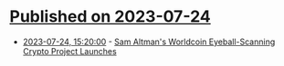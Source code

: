 # [Published on 2023-07-24](index.md)

* [2023-07-24, 15:20:00](https://slashdot.org/story/23/07/24/1238210/sam-altmans-worldcoin-eyeball-scanning-crypto-project-launches?utm_source=rss1.0mainlinkanon&utm_medium=feed) - [Sam Altman's Worldcoin Eyeball-Scanning Crypto Project Launches](https://slashdot.org/story/23/07/24/1238210/sam-altmans-worldcoin-eyeball-scanning-crypto-project-launches?utm_source=rss1.0mainlinkanon&utm_medium=feed)
